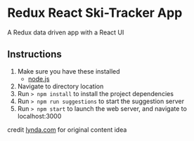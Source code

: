 # Redux React Ski-Tracker App

A Redux data driven app with a React UI

## Instructions


1. Make sure you have these installed
	- [node.js](http://nodejs.org/)
2. Navigate to directory location
4. Run `> npm install` to install the project dependencies
5. Run `> npm run suggestions` to start the suggestion server
6. Run `> npm start` to launch the web server, and navigate to localhost:3000



credit [lynda.com](www.lynda.com) for original content idea